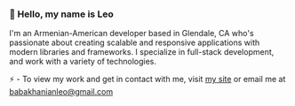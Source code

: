 ### 👋 Hello, my name is Leo

I'm an Armenian-American developer based in Glendale, CA who's passionate about creating scalable and responsive applications with modern libraries and frameworks. I specialize in full-stack development, and work with a variety of technologies.

⚡ - To view my work and get in contact with me, visit <a href="https://leobabakhanian.github.io/">my site</a> or email me at [babakhanianleo@gmail.com](mailto:babakhanianleo@gmail.com)
